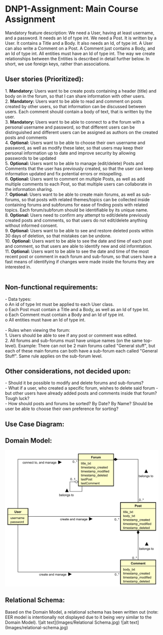 # DNP1-Assignment: Main Course Assignment

Mandatory feature description:
We need a User, having at least username, and a password. It needs an Id of type int. We need a Post. It is written by a User. It contains a Title and a Body. It also needs an Id, of type int. A User can also write a Comment on a Post. A Comment just contains a Body, and an Id of type int.
All entities must have an Id of type int. The way we create relationships between the Entities is described in detail further below. In short, we use foreign keys, rather than associations.

<h2><b>User stories (Prioritized):</b></h2>
  1.	<b>Mandatory:</b> Users want to be create posts containing a header (title) and body on in the forum, so that I can share information with other users.<br />
  2.	<b>Mandatory:</b> Users want to be able to read and comment on posts created by other users, so that information can be discussed between users. Each comment should contain a body of text, that is written by the user.<br />
  3.	<b>Mandatory:</b> Users want to be able to connect to a the forum with a personal username and password, so that different users can be distinguished and different users can be assigned as authors on the created posts and comments<br />
  4.  <b>Optional:</b> Users want to be able to choose their own username and password, as well as modify these later, so that users may keep their personal information up to date and improve security by allowing passwords to be updated<br />
  5.	<b>Optional:</b> Users want to be able to manage (edit/delete) Posts and Comments that the user has previously created, so that the user can keep information updated and fix potential errors or misspelling.<br />
  6.	<b>Optional:</b> Users want to comment on multiple Posts, as well as add multiple comments to each Post, so that multiple users can collaborate in the information sharing.<br />
  7.  <b>Optional:</b> Users want to be able to create main forums, as well as sub-forums, so that posts with related themes/topics can be collected inside containing forums and subforums for ease of finding posts with related topics. Each forum/subforum should be identifiable by its unique name.<br />
  8.  <b>Optional:</b> Users need to confirm any attempt to edit/delete previously created posts and comments, so that users do not edit/delete anything without informed consent.<br />
  9.  <b>Optional:</b> Users want to be able to see and restore deleted posts within 30 days of deletion, so that mistakes can be undone.<br />
  10.  <b>Optional:</b> Users want to be able to see the date and time of each post and comment, so that users are able to identify new and old informtation.<br />
  11.  <b>Optional:</b> Users want to be able to see the date and time of the most recent post or comment in each forum and sub-forum, so that users have a fast means of identifying if changes were made inside the forums they are interested in.<br />
<br />


<h2><b>Non-functional requirements:</b></h2>
-	Data types:<br />
  o	An id of type Int must be applied to each User class.<br />
  o	Each Post must contain a Title and a Body, as well as an Id of type Int.<br />
  o	Each Comment must contain a Body and an Id of type int.<br />
  o	All entities must have an Id of type int.<br /><br />
- Rules when viewing the forum:<br />
  1.	Users should be able to see if any post or comment was edited.<br />
  2.  All forums and sub-forums must have unique names (on the same top-level). Example: There can not be 2 main forums called "General stuff", but each of these main forums can both have a sub-forum each called "General Stuff". Same rule applies on the sub-forum level.<br />

<h2><b>Other considerations, not decided upon:</b></h2>
- Should it be possible to modify and delete forums and sub-forums?<br />
- What if a user, who created a specific forum, wishes to delete said forum - but other users have already added posts and comments inside that forum? Tough luck?<br />
- How should posts and forums be sorted? By Date? By Name? Should be user be able to choose their own preference for sorting?<br />


<h2><b>Use Case Diagram:</b></h2>
  
<h2><b>Domain Model:</b></h2>

![alt text](Images/domain-model.svg)

<h2><b>Relational Schema:</b></h2>
Based on the Domain Model, a relational schema has been written out (note: EER model is intentionally not displayed due to it being very similar to the Domain Model).
![alt text](Images/Relational Schema.jpg) 
![alt text](Images/relational-schema.jpg)
